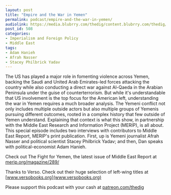 ```yaml
---
layout: post
title: "Empire and the War in Yemen"
permalink: podcast/empire-and-the-war-in-yemen/
audiolink: https://media.blubrry.com/thedig/content.blubrry.com/thedig/The_Dig_-_EP_192_-_Yemen.mp3
post_id: 508
categories: 
- Imperialism and Foreign Policy
- Middle East
tags: 
- Adam Hanieh
- Afrah Nasser
- Stacey Philbrick Yadav
---
```


The US has played a major role in fomenting violence across Yemen, backing the Saudi and United Arab Emirates-led forces attacking the country while also conducting a direct war against Al-Qaeda in the Arabian Peninsula under the guise of counterterrorism. But while it's understandable that US involvement is the top focus for the American left, understanding the war in Yemen requires a much broader analysis. The Yemeni conflict not only includes multiple outside actors but also multiple groups of Yemenis pursuing different outcomes, rooted in a complex history that few outside of Yemen understand. Explaining that context is what this show, in partnership with the Middle East Research and Information Project (MERIP), is all about. This special episode includes two interviews with contributors to Middle East Report, MERIP's print publication. First, up is Yemeni journalist Afrah Nasser and political scientist Stacey Philbrick Yadav; and then, Dan speaks with political-economist Adam Hanieh.

Check out The Fight for Yemen, the latest issue of Middle East Report at 
[merip.org/magazine/289/](merip.org/magazine/289/)

Thanks to Verso. Check out their huge selection of left-wing titles at [www.versobooks.org](www.versobooks.org)

Please support this podcast with your cash at [patreon.com/thedig](http://www.patreon.com/TheDig) 
